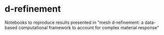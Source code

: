 # d-refinement
Notebooks to reproduce results presented in "mesh d-refinement: a data-based computational framework to account for complex material response"
